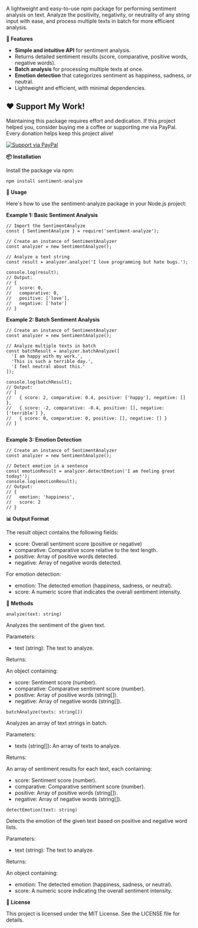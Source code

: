 A lightweight and easy-to-use npm package for performing sentiment analysis on text. Analyze the positivity, negativity, or neutrality of any string input with ease, and process multiple texts in batch for more efficient analysis.

**🌟 Features**

- **Simple and intuitive API** for sentiment analysis.
- Returns detailed sentiment results (score, comparative, positive words, negative words).
- **Batch analysis** for processing multiple texts at once.
- **Emotion detection** that categorizes sentiment as happiness, sadness, or neutral.
- Lightweight and efficient, with minimal dependencies.

## ❤️ Support My Work!
Maintaining this package requires effort and dedication. If this project helped you, consider buying me a coffee or supporting me via PayPal. Every donation helps keep this project alive!  

[![Support via PayPal](https://img.shields.io/badge/Support-PayPal.me-blue?style=for-the-badge&logo=paypal)](https://paypal.me/prabuganesan)


**📦 Installation**

Install the package via npm:
```
npm install sentiment-analyze
```

**🚀 Usage**

Here's how to use the sentiment-analyze package in your Node.js project:

**Example 1: Basic Sentiment Analysis**
```
// Import the SentimentAnalyze
const { SentimentAnalyze } = require('sentiment-analyze');

// Create an instance of SentimentAnalyzer
const analyzer = new SentimentAnalyze();

// Analyze a text string
const result = analyzer.analyze('I love programming but hate bugs.');

console.log(result);
// Output:
// {
//   score: 0,
//   comparative: 0,
//   positive: ['love'],
//   negative: ['hate']
// }
```

**Example 2: Batch Sentiment Analysis**
```
// Create an instance of SentimentAnalyzer
const analyzer = new SentimentAnalyze();

// Analyze multiple texts in batch
const batchResult = analyzer.batchAnalyze([
  'I am happy with my work.',
  'This is such a terrible day.',
  'I feel neutral about this.'
]);

console.log(batchResult);
// Output:
// [
//   { score: 2, comparative: 0.4, positive: ['happy'], negative: [] },
//   { score: -2, comparative: -0.4, positive: [], negative: ['terrible'] },
//   { score: 0, comparative: 0, positive: [], negative: [] }
// ]


```

**Example 3: Emotion Detection**
```
// Create an instance of SentimentAnalyzer
const analyzer = new SentimentAnalyze();

// Detect emotion in a sentence
const emotionResult = analyzer.detectEmotion('I am feeling great today!');
console.log(emotionResult);
// Output:
// {
//   emotion: 'happiness',
//   score: 2
// }

```


**📊 Output Format**

The result object contains the following fields:

*  score: Overall sentiment score (positive or negative)
*  comparative: Comparative score relative to the text length.
*  positive: Array of positive words detected.
*  negative: Array of negative words detected.


For emotion detection:

*  emotion: The detected emotion (happiness, sadness, or neutral).
*  score: A numeric score that indicates the overall sentiment intensity.


**🔧 Methods**

```
analyze(text: string)
```
Analyzes the sentiment of the given text.

Parameters:
*  text (string): The text to analyze.

Returns:

An object containing:

*  score: Sentiment score (number).
*  comparative: Comparative sentiment score (number).
*  positive: Array of positive words (string[]).
*  negative: Array of negative words (string[]).

```
batchAnalyze(texts: string[])
```
Analyzes an array of text strings in batch.

Parameters:
*  texts (string[]): An array of texts to analyze.

Returns:

An array of sentiment results for each text, each containing:

*  score: Sentiment score (number).
*  comparative: Comparative sentiment score (number).
*  positive: Array of positive words (string[]).
*  negative: Array of negative words (string[]).

```
detectEmotion(text: string)
```
Detects the emotion of the given text based on positive and negative word lists.

Parameters:
*  text (string): The text to analyze.

Returns:

An object containing:

*  emotion: The detected emotion (happiness, sadness, or neutral).
*  score: A numeric score indicating the overall sentiment intensity.



**📝 License**

This project is licensed under the MIT License. See the LICENSE file for details.

